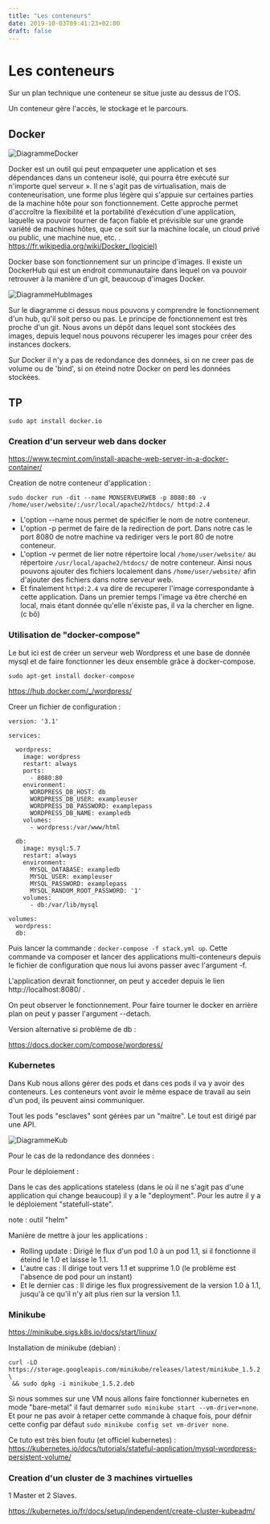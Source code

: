 ```yaml
---
title: "Les conteneurs"
date: 2019-10-03T09:41:23+02:00
draft: false
---
```

# Les conteneurs
Sur un plan technique une conteneur se situe juste au dessus de l'OS.

Un conteneur gère l'accès, le stockage et le parcours.

## Docker

![DiagrammeDocker](./Les_conteneurs_ressources/DiagrammeDocker.svg)

Docker est un outil qui peut empaqueter une application et ses dépendances dans un conteneur isolé, qui pourra être exécuté sur n'importe quel serveur ». Il ne s'agit pas de virtualisation, mais de conteneurisation, une forme plus légère qui s'appuie sur certaines parties de la machine hôte pour son fonctionnement. Cette approche permet d'accroître la flexibilité et la portabilité d’exécution d'une application, laquelle va pouvoir tourner de façon fiable et prévisible sur une grande variété de machines hôtes, que ce soit sur la machine locale, un cloud privé ou public, une machine nue, etc. . https://fr.wikipedia.org/wiki/Docker_(logiciel)

Docker base son fonctionnement sur un principe d'images. Il existe un DockerHub qui est un endroit communautaire dans lequel on va pouvoir retrouver à la manière d'un git, beaucoup d'images Docker.

![DiagrammeHubImages](./Les_conteneurs_ressources/DiagrammeHubImages.svg)

Sur le diagramme ci dessus nous pouvons y comprendre le fonctionnement d'un hub, qu'il soit perso ou pas. Le principe de fonctionnement est très proche d'un git. Nous avons un dépôt dans lequel sont stockées des images, depuis lequel nous pouvons récuperer les images pour créer des instances dockers.

Sur Docker il n'y a pas de redondance des données, si on ne creer pas de volume ou de 'bind', si on éteind notre Docker on perd les données stockées.

## TP

`sudo apt install docker.io`

### Creation d'un serveur web dans docker
https://www.tecmint.com/install-apache-web-server-in-a-docker-container/

Creation de notre conteneur d'application :

`sudo docker run -dit --name MONSERVEURWEB -p 8080:80 -v /home/user/website/:/usr/local/apache2/htdocs/ httpd:2.4`

+ L'option --name nous permet de spécifier le nom de notre conteneur.
+ L'option -p permet de faire de la redirection de port. Dans notre cas le port 8080 de notre machine va rediriger vers le port 80 de notre conteneur.
+ L'option -v permet de lier notre répertoire local `/home/user/website/` au répertoire `/usr/local/apache2/htdocs/` de notre conteneur. Ainsi nous pouvons ajouter des fichiers localement dans `/home/user/website/` afin d'ajouter des fichiers dans notre serveur web.
+ Et finalement `httpd:2.4` va dire de recuperer l'image correspondante à cette application. Dans un premier temps l'image va être cherché en local, mais étant donnée qu'elle n'éxiste pas, il va la chercher en ligne. (c bô)

### Utilisation de "docker-compose"
Le but ici est de créer un serveur web Wordpress et une base de donnée mysql et de faire fonctionner les deux ensemble grâce à docker-compose.

`sudo apt-get install docker-compose`

https://hub.docker.com/_/wordpress/

Creer un fichier de configuration :

```
version: '3.1'

services:

  wordpress:
    image: wordpress
    restart: always
    ports:
      - 8080:80
    environment:
      WORDPRESS_DB_HOST: db
      WORDPRESS_DB_USER: exampleuser
      WORDPRESS_DB_PASSWORD: examplepass
      WORDPRESS_DB_NAME: exampledb
    volumes:
      - wordpress:/var/www/html

  db:
    image: mysql:5.7
    restart: always
    environment:
      MYSQL_DATABASE: exampledb
      MYSQL_USER: exampleuser
      MYSQL_PASSWORD: examplepass
      MYSQL_RANDOM_ROOT_PASSWORD: '1'
    volumes:
      - db:/var/lib/mysql

volumes:
  wordpress:
  db:
```

Puis lancer la commande : `docker-compose -f stack.yml up`. Cette commande va composer et lancer des applications multi-conteneurs depuis le fichier de configuration que nous lui avons passer avec l'argument -f.


L'application devrait fonctionner, on peut y acceder depuis le lien http://localhost:8080/ .

On peut observer le fonctionnement. Pour faire tourner le docker en arrière plan on peut y passer l'argument --detach.

Version alternative si problème de db :

https://docs.docker.com/compose/wordpress/

### Kubernetes

Dans Kub nous allons gérer des pods et dans ces pods il va y avoir des conteneurs. Les conteneurs vont avoir le même espace de travail au sein d'un pod, ils peuvent ainsi communiquer.

Tout les pods "esclaves" sont gérées par un "maitre". Le tout est dirigé par une API.

![DiagrammeKub](./Les_conteneurs_ressources/DiagrammeKub.svg)

Pour le cas de la redondance des données :

Pour le déploiement :

Dans le cas des applications stateless (dans le où il ne s'agit pas d'une application qui change beaucoup) il y a le "deployment". Pour les autre il y a le déploiement "statefull-state".

note : outil "helm"

Manière de mettre à jour les applications :

+ Rolling update : Dirigé le flux d'un pod 1.0 à un pod 1.1, si il fonctionne il éteind le 1.0 et laisse le 1.1.
+ L'autre cas : Il dirige tout vers 1.1 et supprime 1.0 (le problème est l'absence de pod pour un instant)
+ Et le dernier cas : Il dirige les flux progressivement de la version 1.0 à 1.1, jusqu'à ce qu'il n'y ait plus rien sur la version 1.1.

### Minikube

https://minikube.sigs.k8s.io/docs/start/linux/

Installation de minikube (debian) :
```
curl -LO https://storage.googleapis.com/minikube/releases/latest/minikube_1.5.2.deb \
 && sudo dpkg -i minikube_1.5.2.deb
```

Si nous sommes sur une VM nous allons faire fonctionner kubernetes en mode "bare-metal" il faut demarrer `sudo minikube start --vm-driver=none`. Et pour ne pas avoir à retaper cette commande à chaque fois, pour défnir cette config par défaut `sudo minikube config set vm-driver none`.

Ce tuto est très bien foutu (et officiel kubernetes) :
https://kubernetes.io/docs/tutorials/stateful-application/mysql-wordpress-persistent-volume/

### Creation d'un cluster de 3 machines virtuelles
1 Master et 2 Slaves.

https://kubernetes.io/fr/docs/setup/independent/create-cluster-kubeadm/
